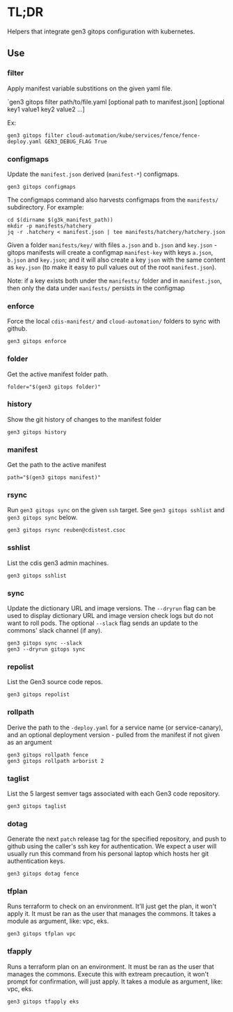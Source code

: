 # TL;DR

Helpers that integrate gen3 gitops configuration with kubernetes.

## Use

### filter

Apply manifest variable substitions on the given yaml file.

`gen3 gitops filter path/to/file.yaml [optional path to manifest.json] [optional key1 value1 key2 value2 ...]

Ex:
```
gen3 gitops filter cloud-automation/kube/services/fence/fence-deploy.yaml GEN3_DEBUG_FLAG True
```


### configmaps

Update the `manifest.json` derived (`manifest-*`) configmaps.

```
gen3 gitops configmaps
```

The configmaps command also harvests configmaps from the `manifests/` subdirectory.
For example:
```
cd $(dirname $(g3k_manifest_path))
mkdir -p manifests/hatchery
jq -r .hatchery < manifest.json | tee manifests/hatchery/hatchery.json
```

Given a folder `manifests/key/` with files `a.json` and `b.json` and `key.json` - gitops manifests will create a configmap `manifest-key` with keys `a.json`, `b.json` and `key.json`; and it will also create a key `json` with the same content as `key.json` (to make it easy to pull values out of the root `manifest.json`).

Note: if a key exists both under the `manifests/` folder and in `manifest.json`, then only the data under `manifests/` persists in the configmap

### enforce

Force the local `cdis-manifest/` and `cloud-automation/` folders to sync with github.

```
gen3 gitops enforce
```

### folder

Get the active manifest folder path.

```
folder="$(gen3 gitops folder)"
```

### history

Show the git history of changes to the manifest folder

```
gen3 gitops history
```

### manifest

Get the path to the active manifest

```
path="$(gen3 gitops manifest)"
```

### rsync

Run `gen3 gitops sync` on the given `ssh` target.
See `gen3 gitops sshlist` and `gen3 gitops sync` below.


```
gen3 gitops rsync reuben@cdistest.csoc
```

### sshlist

List the cdis gen3 admin machines.

```
gen3 gitops sshlist
```

### sync

Update the dictionary URL and image versions. The `--dryrun` flag can be used to display dictionary URL and image version check logs but do not want to roll pods.
The optional `--slack` flag sends an update to the commons' slack channel (if any). 

```
gen3 gitops sync --slack
gen3 --dryrun gitops sync
```

### repolist

List the Gen3 source code repos.

```
gen3 gitops repolist
```

### rollpath

Derive the path to the `-deploy.yaml` for a service name
(or service-canary), and an optional deployment version -
pulled from the manifest if not given as an argument

```
gen3 gitops rollpath fence
gen3 gitops rollpath arborist 2
```

### taglist

List the 5 largest semver tags associated with each Gen3 code repository.

```
gen3 gitops taglist
```

### dotag

Generate the next `patch` release tag for the specified repository, and push to github
using the caller's ssh key for authentication.
We expect a user will usually run this command from his personal laptop which hosts her git authentication keys.

```
gen3 gitops dotag fence
```

### tfplan

Runs terraform to check on an environment. It'll just get the plan, it won't apply it.
It must be ran as the user that manages the commons.
It takes a module as argument, like: vpc, eks.

```
gen3 gitops tfplan vpc
```

### tfapply
Runs a terraform plan on an environment. It must be ran as the user that manages the commons.
Execute this with extream precaution, it won't prompt for confirmation, will just apply.
It takes a module as argument, like: vpc, eks.

```
gen3 gitops tfapply eks
```
